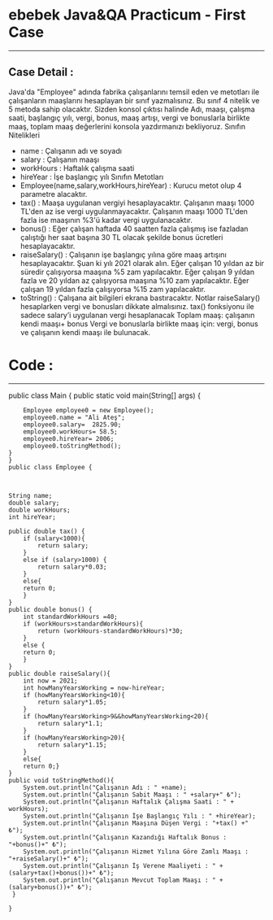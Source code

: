 # ebebek Java&QA Practicum - First Case
---

## Case Detail : 
Java'da "Employee" adında fabrika çalışanlarını temsil eden ve metotları ile çalışanların maaşlarını hesaplayan bir sınıf yazmalısınız. Bu sınıf 4 nitelik ve 5 metoda sahip olacaktır. Sizden konsol çıktısı halinde Adı, maaşı, çalışma saati, başlangıç yılı, vergi, bonus, maaş artışı, vergi ve bonuslarla birlikte maaş, toplam maaş değerlerini konsola yazdırmanızı bekliyoruz.
Sınıfın Nitelikleri
* name : Çalışanın adı ve soyadı
* salary : Çalışanın maaşı
* workHours : Haftalık çalışma saati
* hireYear : İşe başlangıç yılı
Sınıfın Metotları
* Employee(name,salary,workHours,hireYear) : Kurucu metot olup 4 parametre alacaktır.
* tax() : Maaşa uygulanan vergiyi hesaplayacaktır.
Çalışanın maaşı 1000 TL'den az ise vergi uygulanmayacaktır.
Çalışanın maaşı 1000 TL'den fazla ise maaşının %3'ü kadar vergi uygulanacaktır.
* bonus() : Eğer çalışan haftada 40 saatten fazla çalışmış ise fazladan çalıştığı her saat başına 30 TL olacak şekilde bonus ücretleri hesaplayacaktır.
* raiseSalary() : Çalışanın işe başlangıç yılına göre maaş artışını hesaplayacaktır. Şuan ki yılı 2021 olarak alın.
Eğer çalışan 10 yıldan az bir süredir çalışıyorsa maaşına %5 zam yapılacaktır.
Eğer çalışan 9 yıldan fazla ve 20 yıldan az çalışıyorsa maaşına %10 zam yapılacaktır.
Eğer çalışan 19 yıldan fazla çalışıyorsa %15 zam yapılacaktır.
* toString() : Çalışana ait bilgileri ekrana bastıracaktır.
Notlar 
raiseSalary() hesaplarken vergi ve bonusları dikkate almalısınız.
tax() fonksiyonu ile sadece salary’i uygulanan vergi hesaplanacak
Toplam maaş: çalışanın kendi maaşı+ bonus
Vergi ve bonuslarla birlikte maaş için: vergi, bonus ve çalışanın kendi maaşı ile bulunacak.

# Code :
---

public class Main {
    public static void main(String[] args) {

        Employee employee0 = new Employee();
        employee0.name = "Ali Ateş";
        employee0.salary=  2825.90;
        employee0.workHours= 58.5;
        employee0.hireYear= 2006;
        employee0.toStringMethod();
    }
    }
    public class Employee {



    String name;
    double salary;
    double workHours;
    int hireYear;

    public double tax() {
        if (salary<1000){
            return salary;
        }
        else if (salary>1000) {
            return salary*0.03;
        }
        else{
        return 0;
        }
    }
    public double bonus() {
        int standardWorkHours =40;
        if (workHours>standardWorkHours){
            return (workHours-standardWorkHours)*30;
        }
        else {
        return 0;
        }
    }
    public double raiseSalary(){
        int now = 2021;
        int howManyYearsWorking = now-hireYear;
        if (howManyYearsWorking<10){
            return salary*1.05;
        }
        if (howManyYearsWorking>9&&howManyYearsWorking<20){
            return salary*1.1;
        }
        if (howManyYearsWorking>20){
            return salary*1.15;
        }
        else{
        return 0;}
    }
    public void toStringMethod(){
        System.out.println("Çalışanın Adı : " +name);
        System.out.println("Çalışanın Sabit Maaşı : " +salary+" ₺");
        System.out.println("Çalışanın Haftalık Çalışma Saati : " + workHours);
        System.out.println("Çalışanın İşe Başlangıç Yılı : " +hireYear);
        System.out.println("Çalışanın Maaşına Düşen Vergi : "+tax() +" ₺");
        System.out.println("Çalışanın Kazandığı Haftalık Bonus : "+bonus()+" ₺");
        System.out.println("Çalışanın Hizmet Yılına Göre Zamlı Maaşı : "+raiseSalary()+" ₺");
        System.out.println("Çalışanın İş Verene Maaliyeti : " +(salary+tax()+bonus())+" ₺");
        System.out.println("Çalışanın Mevcut Toplam Maaşı : " +(salary+bonus())+" ₺");
     }
    
    }






 
